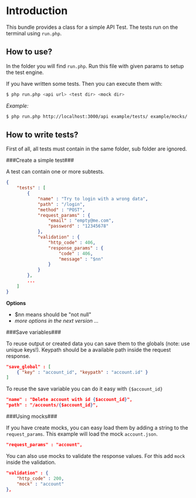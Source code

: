 Introduction
============

This bundle provides a class for a simple API Test. The tests run on the terminal using `run.php`.


How to use?
------------

In the folder you will find `run.php`. Run this file with given params to setup the test engine.

If you have written some tests. Then you can execute them with:

```bash
$ php run.php <api url> <test dir> <mock dir>
```

*Example:*

```bash
$ php run.php http://localhost:3000/api example/tests/ example/mocks/
```


How to write tests?
------------

First of all, all tests must contain in the same folder, sub folder are ignored.

###Create a simple test###

A test can contain one or more subtests.

```json
{
	"tests" : [
		{
			"name" : "Try to login with a wrong data",
			"path" : "/login",
			"method" : "POST",
			"request_params" : {
				"email" : "empty@me.com",
				"password" : "12345678"
			},
			"validation" : {
				"http_code" : 406,
				"response_params" : {
					"code" : 406,
					"message" : "$nn"
				}
			}
		},
		...
	]
}
```

**Options**

 - $nn means should be "not null"
 - *more options in the next version ...*


###Save variables###

To reuse output or created data you can save them to the globals (note: use unique keys!). Keypath should be a available path inside the request response.

```json
"save_global" : [
	{ "key" : "account_id", "keypath" : "account.id" }
]
```

To reuse the save variable you can do it easy with `{$account_id}`

```json
"name" : "Delete account with id {$account_id}",
"path" : "/accounts/{$account_id}",
```

###Using mocks###

If you have create mocks, you can easy load them by adding a string to the `request_params`. This example will load the mock `account.json`.

```json
"request_params" : "account",
```

You can also use mocks to validate the response values. For this add `mock` inside the validation.

```json
"validation" : {
	"http_code" : 200,
	"mock" : "account"
},
```
